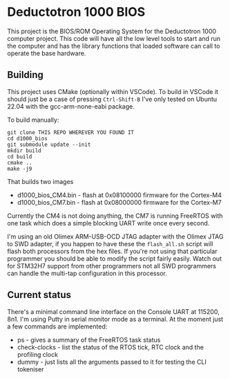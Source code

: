 # Deductotron 1000 BIOS

This project is the BIOS/ROM Operating System for the Deductotron 1000 computer project.  This code will have all the low level tools to start and run the computer and has the library functions that loaded software can call to operate the base hardware.

## Building

This project uses CMake (optionally within VSCode).  To build in VSCode it should just be a case of pressing `Ctrl-Shift-B` I've only tested on Ubuntu 22.04 with the gcc-arm-none-eabi package.

To build manually:

    git clone THIS REPO WHEREVER YOU FOUND IT
    cd d1000_bios
    git submodule update --init
    mkdir build
    cd build
    cmake ..
    make -j9

That builds two images
* d1000_bios_CM4.bin - flash at 0x08100000 firmware for the Cortex-M4
* d1000_bios_CM7.bin - flash at 0x08000000 firmware for the Cortex-M7

Currently the CM4 is not doing anything, the CM7 is running FreeRTOS with one task which does a simple blocking UART write once every second.

I'm using an old Olimex ARM-USB-OCD JTAG adapter with the Olimex JTAG to SWD adapter, if you happen to have these the `flash_all.sh` script will flash both processors from the hex files.  If you're not using that particular programmer you should be able to modify the script fairly easily.  Watch out for STM32H7 support from other programmers not all SWD programmers can handle the multi-tap configuration in this processor.

## Current status

There's a minimal command line interface on the Console UART at 115200, 8n1.  I'm using Putty in serial monitor mode as a terminal.  At the moment just a few commands are implemented:

* ps - gives a summary of the FreeRTOS task status
* check-clocks - list the status of the RTOS tick, RTC clock and the profiling clock
* dummy - just lists all the arguments passed to it for testing the CLI tokeniser